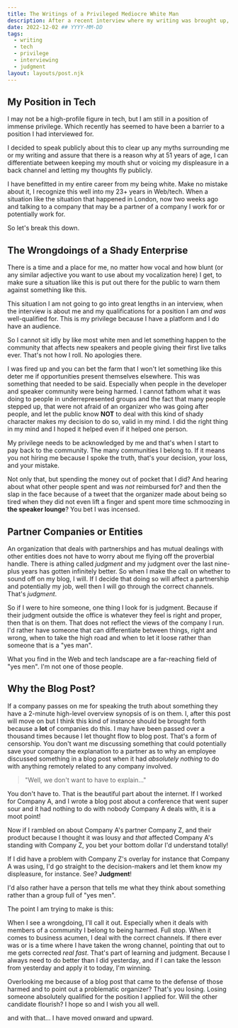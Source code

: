 ```yaml
---
title: The Writings of a Privileged Mediocre White Man
description: After a recent interview where my writing was brought up, it brought up a whole new topic.
date: 2022-12-02 ## YYYY-MM-DD
tags:
  - writing
  - tech
  - privilege
  - interviewing
  - judgment
layout: layouts/post.njk
---
```


## My Position in Tech

I may not be a high-profile figure in tech, but I am still in a position of immense privilege. Which recently has seemed to have been a barrier to a position I had interviewed for.

I decided to speak publicly about this to clear up any myths surrounding me or my writing and assure that there is a reason why at 51 years of age, I can differentiate between keeping my mouth shut or voicing my displeasure in a back channel and letting my thoughts fly publicly.

I have benefitted in my entire career from my being white. Make no mistake about it, I recognize this well into my 23+ years in Web/tech. When a situation like the situation that happened in London, now two weeks ago and talking to a company that may be a partner of a company I work for or potentially work for.

So let's break this down.

## The Wrongdoings of a Shady Enterprise

There is a time and a place for me, no matter how vocal and how blunt (or any similar adjective you want to use about my vocalization here) I get, to make sure a situation like this is put out there for the public to warn them against something like this.

This situation I am not going to go into great lengths in an interview, when the interview is about me and my qualifications for a position I am _and was_ well-qualified for. This is my privilege because I have a platform and I do have an audience.

So I cannot sit idly by like most white men and let something happen to the community that affects new speakers and people giving their first live talks ever. That's not how I roll. No apologies there.

I was fired up and you can bet the farm that I won't let something like this deter me if opportunities present themselves elsewhere. This was something that needed to be said. Especially when people in the developer and speaker community were being harmed. I cannot fathom what it was doing to people in underrepresented groups and the fact that many people stepped up, that were not afraid of an organizer who was going after people, and let the public know **NOT** to deal with this kind of shady character makes my decision to do so, valid in my mind. I did the right thing in my mind and I hoped it helped even if it helped one person.

My privilege needs to be acknowledged by me and that's when I start to pay back to the community. The many communities I belong to. If it means you not hiring me because I spoke the truth, that's your decision, your loss, and your mistake.

Not only that, but spending the money out of pocket that I did? And hearing about what other people spent and was _not_ reimbursed for? and then the slap in the face because of a tweet that the organizer made about being so tired when they did not even lift a finger and spent more time schmoozing in **the speaker lounge**? You bet I was incensed.

## Partner Companies or Entities

An organization that deals with partnerships and has mutual dealings with other entities does not have to worry about me flying off the proverbial handle. There is athing called _judgment_ and my judgment over the last nine-plus years has gotten infinitely better. So when I make the call on whether to sound off on my blog, I will. If I decide that doing so will affect a partnership and potentially my job, well then I will go through the correct channels. That's _judgment_.

So if I were to hire someone, one thing I look for is judgment. Because if their judgment outside the office is whatever they feel is right and proper, then that is on them. That does not reflect the views of the company I run. I'd rather have someone that can differentiate between things, right and wrong, when to take the high road and when to let it loose rather than someone that is a "yes man".

What you find in the Web and tech landscape are a far-reaching field of "yes men". I'm not one of those people.

## Why the Blog Post?

If a company passes on me for speaking the truth about something they have a 2-minute high-level overview synopsis of is on them. I, after this post will move on but I think this kind of instance should be brought forth because a **lot** of companies do this. I may have been passed over a thousand times because I let thought flow to blog post. That's a form of censorship. You don't want me discussing something that could potentially save your company the explanation to a partner as to why an employee discussed something in a blog post when it had _absolutely nothing_ to do with anything remotely related to any company involved.

> "Well, we don't want to have to explain&hellip;"

You don't have to. That is the beautiful part about the internet. If I worked for Company A, and I wrote a blog post about a conference that went super sour and it had nothing to do with nobody Company A deals with, it is a moot point!

Now if I rambled on about Company A's partner Company Z, and their product because I thought it was lousy and _that_ affected Company A's standing with Company Z, you bet your bottom dollar I'd understand totally!

If I did have a problem with Company Z's overlay for instance that Company A was using, I'd go straight to the decision-makers and let them know my displeasure, for instance. See? **Judgment**!

I'd also rather have a person that tells me what they think about something rather than a group full of "yes men".

The point I am trying to make is this:

When I see a wrongdoing, I'll call it out. Especially when it deals with members of a community I belong to being harmed. Full stop. When it comes to business acumen, I deal with the correct channels. If there ever was or is a time where I have taken the wrong channel, pointing that out to me gets corrected _real fast_. That's part of learning and judgment. Because I always need to do better than I did yesterday, and if I can take the lesson from yesterday and apply it to today, I'm winning.

Overlooking me because of a blog post that came to the defense of those harmed and to point out a problematic organizer? That's you losing. Losing someone absolutely qualified for the position I applied for. Will the other candidate flourish? I hope so and I wish you all well.

and with that&hellip; I have moved onward and upward.

